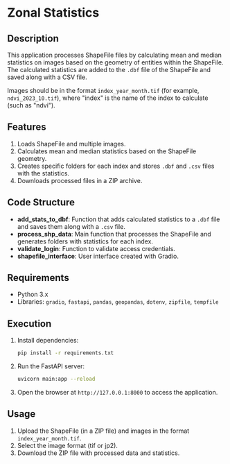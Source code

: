 # Zonal Statistics

## Description
This application processes ShapeFile files by calculating mean and median statistics on images based on the geometry of entities within the ShapeFile. The calculated statistics are added to the `.dbf` file of the ShapeFile and saved along with a CSV file.

Images should be in the format `index_year_month.tif` (for example, `ndvi_2023_10.tif`), where "index" is the name of the index to calculate (such as "ndvi").

## Features
1. Loads ShapeFile and multiple images.
2. Calculates mean and median statistics based on the ShapeFile geometry.
3. Creates specific folders for each index and stores `.dbf` and `.csv` files with the statistics.
4. Downloads processed files in a ZIP archive.

## Code Structure
- **add_stats_to_dbf**: Function that adds calculated statistics to a `.dbf` file and saves them along with a `.csv` file.
- **process_shp_data**: Main function that processes the ShapeFile and generates folders with statistics for each index.
- **validate_login**: Function to validate access credentials.
- **shapefile_interface**: User interface created with Gradio.

## Requirements
- Python 3.x
- Libraries: `gradio`, `fastapi`, `pandas`, `geopandas`, `dotenv`, `zipfile`, `tempfile`

## Execution
1. Install dependencies:
    ```bash
    pip install -r requirements.txt
    ```

2. Run the FastAPI server:
    ```bash
    uvicorn main:app --reload
    ```

3. Open the browser at `http://127.0.0.1:8000` to access the application.

## Usage
1. Upload the ShapeFile (in a ZIP file) and images in the format `index_year_month.tif`.
2. Select the image format (tif or jp2).
3. Download the ZIP file with processed data and statistics.